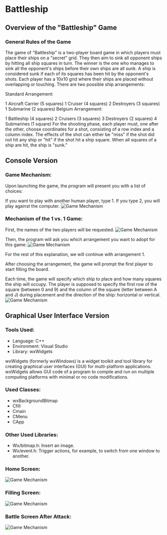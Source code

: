 # Battleship
##  Overview of the "Battleship" Game
### General Rules of the Game
The game of "Battleship" is a two-player board game in which players must place their ships on a "secret" grid. They then aim to sink all opponent ships by hitting all ship squares in turn. The winner is the one who manages to sink all the opponent's ships before their own ships are all sunk. A ship is considered sunk if each of its squares has been hit by the opponent's shots. Each player has a 10x10 grid where their ships are placed without overlapping or touching. There are two possible ship arrangements:

Standard Arrangement:

1 Aircraft Carrier (5 squares)
1 Cruiser (4 squares)
2 Destroyers (3 squares)
1 Submarine (2 squares)
Belgium Arrangement:

1 Battleship (4 squares)
2 Cruisers (3 squares)
3 Destroyers (2 squares)
4 Submarines (1 square)
For the shooting phase, each player must, one after the other, choose coordinates for a shot, consisting of a row index and a column index. The effects of the shot can either be "miss" if the shot did not hit any ship or "hit" if the shot hit a ship square. When all squares of a ship are hit, the ship is "sunk."
## Console Version

### Game Mechanism:

Upon launching the game, the program will present you with a list of choices:

If you want to play with another human player, type 1. If you type 2, you will play against the computer.
![Game Mechanism](https://img.genial.ly/603573c0d5d0c10a0b2726e2/162e7f0e-8a92-47fd-8f80-44cb5abd34cf.png)


### Mechanism of the 1 vs. 1 Game:

First, the names of the two players will be requested.
![Game Mechanism](https://scontent.ftun1-2.fna.fbcdn.net/v/t1.15752-9/416659535_1540818896694988_8304059225903432454_n.png?_nc_cat=107&ccb=1-7&_nc_sid=8cd0a2&_nc_ohc=5Z_PocAioHEAX9_hRJg&_nc_ht=scontent.ftun1-2.fna&oh=03_AdTeZuGLe1QZyOcyY6AHwNveD2an9Zq7Th3H2jgO-PYMtw&oe=65D0C8B0)

Then, the program will ask you which arrangement you want to adopt for this game:
![Game Mechanism](https://scontent.ftun1-2.fna.fbcdn.net/v/t1.15752-9/417967766_755269156000344_892879428463829971_n.png?_nc_cat=100&ccb=1-7&_nc_sid=8cd0a2&_nc_aid=0&_nc_ohc=o6nBWncOE6MAX8cSfid&_nc_ht=scontent.ftun1-2.fna&oh=03_AdQs7y9R44MeEUoYS4Z7XFaqyamXaTdA9NeQutupBaeOnA&oe=65D0CD13)

For the rest of this explanation, we will continue with arrangement 1.

After choosing the arrangement, the game will prompt the first player to start filling the board.

Each time, the game will specify which ship to place and how many squares the ship will occupy.
The player is supposed to specify the first row of the square (between 0 and 9) and the column of the square (letter between A and J) during placement and the direction of the ship: horizontal or vertical.
![Game Mechanism](https://scontent.ftun1-2.fna.fbcdn.net/v/t1.15752-9/417491661_6768354376627290_3853253372494968258_n.png?_nc_cat=103&ccb=1-7&_nc_sid=8cd0a2&_nc_ohc=qnKo1aKko8AAX91GNQ0&_nc_ht=scontent.ftun1-2.fna&oh=03_AdQxhwf6s5gX8KBvsRUSaAJ_NAzKmrE_YR-Un7ftmNhmXg&oe=65D0C8F1)


## Graphical User Interface Version

### Tools Used:
- Language: C++
- Environment: Visual Studio
- Library: wxWidgets

wxWidgets (formerly wxWindows) is a widget toolkit and tool library for creating graphical user interfaces (GUI) for multi-platform applications. wxWidgets allows GUI code of a program to compile and run on multiple computing platforms with minimal or no code modifications.

### Used Classes:
- wxBackgroundBitmap
- Cfill
- Cmain
- CMenu
- CApp

### Other Used Libraries:
- Wx/bitmap.h: Insert an image.
- Wx/event.h: Trigger actions, for example, to switch from one window to another.

### Home Screen:
![Game Mechanism](https://scontent.ftun1-2.fna.fbcdn.net/v/t1.15752-9/417330664_394692739733357_3211872291128444284_n.png?_nc_cat=111&ccb=1-7&_nc_sid=8cd0a2&_nc_ohc=JfKC7M9S4kkAX90LGp5&_nc_ht=scontent.ftun1-2.fna&oh=03_AdTAcTV-9wrB7P83kBCijX_0f0zE9wKbKjshb4WKx5eEGA&oe=65D09D08)



### Filling Screen:

![Game Mechanism](https://scontent.ftun1-2.fna.fbcdn.net/v/t1.15752-9/417732775_397136352888291_233989163788955952_n.png?_nc_cat=111&ccb=1-7&_nc_sid=8cd0a2&_nc_ohc=qPfV9Sl9ZeoAX8gqVNV&_nc_ht=scontent.ftun1-2.fna&oh=03_AdS2XLspThMihH5YR0iH7nOF62WbxrEhwvr01h3yg2kV3g&oe=65D0AC9E)

### Battle Screen After Attack:

![Game Mechanism](https://scontent.xx.fbcdn.net/v/t1.15752-9/417379294_279264838186135_2575092385583889252_n.png?stp=dst-png_p206x206&_nc_cat=107&ccb=1-7&_nc_sid=510075&_nc_ohc=GllbVYOA0AQAX8vQ_iQ&_nc_ad=z-m&_nc_cid=0&_nc_ht=scontent.xx&oh=03_AdQCI0DXFCdyjuiv7DeKUuSHN_c6zK69BgodYgJCX0n0gw&oe=65D09CDD)
